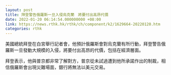 ```yaml
---
layout: post
title: 拜登警告俄羅斯一旦入侵烏克蘭　將要付出高昂代價
date: 2022-01-20 06:14:54.000000000 +08:00
link: https://news.rthk.hk/rthk/ch/component/k2/1629664-20220120.htm
categories: rthk
---
```


美國總統拜登在白宮舉行記者會，他預計俄羅斯會對烏克蘭有所行動，拜登警告俄羅斯一旦發動大規模的入侵，將要付出高昂的代價，包括在經濟層面。

拜登表示，他與普京都非常了解對方，普京從未試過遭到他所承諾作出的制裁，相信俄羅斯會出現災難場面，銀行將無法以美元交易。
